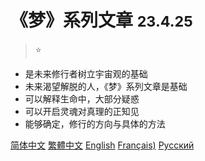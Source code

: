 <!-- _coverpage.md -->

# 《梦》系列文章 <small>23.4.25</small>

> ⭐ 

- 是未来修行者树立宇宙观的基础
- 未来渴望解脱的人，《梦》系列文章是基础
- 可以解释生命中，大部分疑惑
- 可以开启灵魂对真理的正知见
- 能够确定，修行的方向与具体的方法


[简体中文](/README.md)
[繁體中文](/Docs/zh-CHT/夢.md)
[English](/Docs/en/Dream.md)
[Français)](/Docs/fr/LeRêve.md)
[Pусский](/Docs/ru/ИЛЛЮЗИИ.md)